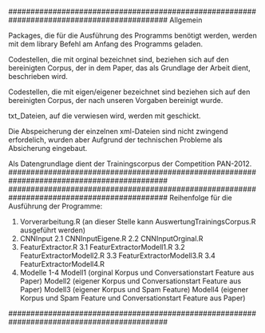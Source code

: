 ############################################################################################
Allgemein

Packages, die für die Ausführung des Programms benötigt werden, werden mit dem library 
Befehl am Anfang des Programms geladen.

Codestellen, die mit orginal bezeichnet sind, beziehen sich auf den bereinigten Corpus, 
der in dem  Paper, das als Grundlage der Arbeit dient, beschrieben wird.

Codestellen, die mit eigen/eigener bezeichnet sind beziehen sich auf den bereinigten
Corpus, der nach unseren Vorgaben bereinigt wurde.

txt_Dateien, auf die verwiesen wird, werden mit geschickt.

Die Abspeicherung der einzelnen xml-Dateien sind nicht zwingend erfordelich, wurden 
aber Aufgrund der technischen Probleme als Absicherung eingebaut.
 
Als Datengrundlage dient der Trainingscorpus der Competition PAN-2012.
############################################################################################
############################################################################################
Reihenfolge für die Ausführung der Programme:

1. Vorverarbeitung.R
(an dieser Stelle kann AuswertungTrainingsCorpus.R ausgeführt werden)
2. CNNInput
	2.1 CNNInputEigene.R
	2.2 CNNInputOrginal.R
3. FeaturExtractor.R
	3.1 FeaturExtractorModell1.R
	3.2 FeaturExtractorModell2.R
	3.3 FeaturExtractorModell3.R
	3.4 FeaturExtractorModell4.R
4. Modelle 1-4
	Modell1 (orginal Korpus und Conversationstart Feature aus Paper)
	Modell2 (eigener Korpus und Conversationstart Feature aus Paper)
	Modell3 (eigener Korpus und Spam Feature)
	Modell4 (eigener Korpus und Spam Feature und Conversationstart Feature aus Paper)

############################################################################################
